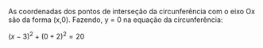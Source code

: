 As coordenadas dos pontos de interseção da circunferência com o eixo Ox são da forma (x,0). Fazendo, y = 0 na equação da circunferência: 

$(x-3)^{2} + (0+2)^ {2} =20$

